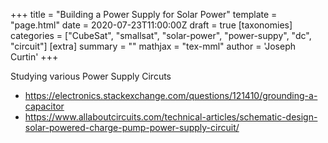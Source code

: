 +++
title = "Building a Power Supply for Solar Power"
template = "page.html"
date = 2020-07-23T11:00:00Z
draft = true
[taxonomies]
categories = ["CubeSat", "smallsat", "solar-power", "power-suppy", "dc", "circuit"]
[extra]
summary = ""
mathjax = "tex-mml"
author = 'Joseph Curtin'
+++

Studying various Power Supply Circuts

* https://electronics.stackexchange.com/questions/121410/grounding-a-capacitor
* https://www.allaboutcircuits.com/technical-articles/schematic-design-solar-powered-charge-pump-power-supply-circuit/